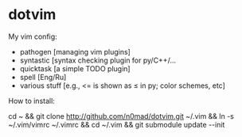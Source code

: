 dotvim
======

My vim config:
 - pathogen [managing vim plugins]
 - syntastic [syntax checking plugin for py/C++/...
 - quicktask [a simple TODO plugin]
 - spell [Eng/Ru]
 - various stuff [e.g., <= is shown as ≤ in py; color schemes, etc]
 
How to install:

cd ~ && git clone http://github.com/n0mad/dotvim.git ~/.vim && ln -s ~/.vim/vimrc ~/.vimrc && cd ~/.vim && git submodule update --init
